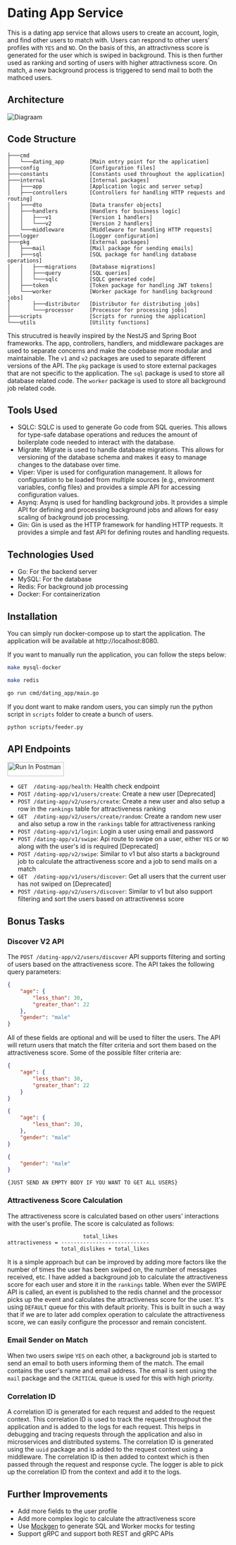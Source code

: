 # Dating App Service
This is a dating app service that allows users to create an account, login, and find other users to match with. Users can respond to other users' profiles with `YES` and `NO`. On the basis of this, an attractivness score is generated for the user which is swiped in background. This is then further used as ranking and sorting of users with higher attractivness score. On match, a new background process is triggered to send mail to both the mathced users.

## Architecture
![Diagraam](static/diagram.png)

## Code Structure
```
├───cmd
│   └───dating_app        [Main entry point for the application]
├───config                [Configuration files]
├───constants             [Constants used throughout the application]
├───internal              [Internal packages]
│   ├───app               [Application logic and server setup]
│   ├───controllers       [Controllers for handling HTTP requests and routing]
│   ├───dto               [Data transfer objects]
│   ├───handlers          [Handlers for business logic] 
│   │   ├───v1            [Version 1 handlers]
│   │   └───v2            [Version 2 handlers]
│   └───middleware        [Middleware for handling HTTP requests]
├───logger                [Logger configuration]  
├───pkg                   [External packages]
│   ├───mail              [Mail package for sending emails]
│   ├───sql               [SQL package for handling database operations]
│   │   ├───migrations    [Database migrations]
│   │   ├───query         [SQL queries]
│   │   └───sqlc          [SQLC generated code]
│   ├───token             [Token package for handling JWT tokens]
│   └───worker            [Worker package for handling background jobs]
│       ├───distributor   [Distributor for distributing jobs]
│       └───processor     [Processor for processing jobs]
├───scripts               [Scripts for running the application]
└───utils                 [Utility functions]
```
This strucutred is heavily inspired by the NestJS and Spring Boot frameworks. The app, controllers, handlers, and middleware packages are used to separate concerns and make the codebase more modular and maintainable. The `v1` and `v2` packages are used to separate different versions of the API. The `pkg` package is used to store external packages that are not specific to the application. The `sql` package is used to store all database related code. The `worker` package is used to store all background job related code.

## Tools Used
- SQLC: SQLC is used to generate Go code from SQL queries. This allows for type-safe database operations and reduces the amount of boilerplate code needed to interact with the database.
- Migrate: Migrate is used to handle database migrations. This allows for versioning of the database schema and makes it easy to manage changes to the database over time.
- Viper: Viper is used for configuration management. It allows for configuration to be loaded from multiple sources (e.g., environment variables, config files) and provides a simple API for accessing configuration values.
- Asynq: Asynq is used for handling background jobs. It provides a simple API for defining and processing background jobs and allows for easy scaling of background job processing.
- Gin: Gin is used as the HTTP framework for handling HTTP requests. It provides a simple and fast API for defining routes and handling requests.

## Technologies Used
- Go: For the backend server
- MySQL: For the database
- Redis: For background job processing
- Docker: For containerization

## Installation
You can simply run docker-compose up to start the application. The application will be available at http://localhost:8080.

If you want to manually run the application, you can follow the steps below:
```bash
make mysql-docker

make redis

go run cmd/dating_app/main.go
```
If you dont want to make random users, you can simply run the python script in `scripts` folder to create a bunch of users.
```bash
python scripts/feeder.py
```

## API Endpoints
[<img src="https://run.pstmn.io/button.svg" alt="Run In Postman" style="width: 128px; height: 32px;">](https://app.getpostman.com/run-collection/34165931-0c4a5274-c7dd-48d9-b4e6-1658bfc83f0d?action=collection%2Ffork&source=rip_markdown&collection-url=entityId%3D34165931-0c4a5274-c7dd-48d9-b4e6-1658bfc83f0d%26entityType%3Dcollection%26workspaceId%3D1762aed9-119b-4342-b3ac-a088af0f82a9)
- `GET  /dating-app/health`: Health check endpoint
- `POST /dating-app/v1/users/create`: Create a new user [Deprecated]
- `POST /dating-app/v2/users/create`: Create a new user and also setup a row in the `rankings` table for attractiveness ranking
- `GET  /dating-app/v2/users/create/random`: Create a random new user and also setup a row in the `rankings` table for attractiveness ranking
- `POST /dating-app/v1/login`: Login a user using email and password
- `POST /dating-app/v1/swipe`: Api route to swipe on a user, either `YES` or `NO` along with the user's id is required [Deprecated]
- `POST /dating-app/v2/swipe`: Similar to v1 but also starts a background job to calculate the attractiveness score and a job to send mails on a match
- `GET  /dating-app/v1/users/discover`: Get all users that the current user has not swiped on [Deprecated]
- `POST /dating-app/v2/users/discover`: Similar to v1 but also support filtering and sort the users based on attractiveness score

## Bonus Tasks
### Discover V2 API
The `POST /dating-app/v2/users/discover` API supports filtering and sorting of users based on the attractiveness score. The API takes the following query parameters:
```JSON
{
    "age": {
        "less_than": 30,
        "greater_than": 22
    },
    "gender": "male"
}
```

All of these fields are optional and will be used to filter the users. The API will return users that match the filter criteria and sort them based on the attractiveness score.
Some of the possible filter criteria are:
```JSON
{
    "age": {
        "less_than": 30,
        "greater_than": 22
    }
}
```

```JSON
{
    "age": {
        "less_than": 30,
    },
    "gender": "male"
}
```
```JSON
{
    "gender": "male"
}
```
```
{JUST SEND AN EMPTY BODY IF YOU WANT TO GET ALL USERS}
```

### Attractiveness Score Calculation
The attractiveness score is calculated based on other users' interactions with the user's profile. The score is calculated as follows:
```
                        total_likes
attractiveness = ----------------------------
                 total_dislikes + total_likes
```
It is a simple approach but can be improved by adding more factors like the number of times the user has been swiped on, the number of messages received, etc. I have added a background job to calculate the attractiveness score for each user and store it in the `rankings` table. When ever the SWIPE API is called, an event is published to the redis channel and the processor picks up the event and calculates the attractiveness score for the user. It's using `DEFAULT` queue for this with default priority. This is built in such a way that if we are to later add complex operation to calculate the attractiveness score, we can easily configure the processor and remain concistent.

### Email Sender on Match
When two users swipe `YES` on each other, a background job is started to send an email to both users informing them of the match. The email contains the user's name and email address. The email is sent using the `mail` package and the `CRITICAL` queue is used for this with high priority.

### Correlation ID
A correlation ID is generated for each request and added to the request context. This correlation ID is used to track the request throughout the application and is added to the logs for each request. This helps in debugging and tracing requests through the application and also in microservices and distributed systems. The correlation ID is generated using the `uuid` package and is added to the request context using a middleware. The correlation ID is then added to context which is then passed through the request and response cycle. The logger is able to pick up the correlation ID from the context and add it to the logs.

## Further Improvements
- Add more fields to the user profile
- Add more complex logic to calculate the attractiveness score
- Use [Mockgen](https://github.com/uber-go/mock) to generate SQL and Worker mocks for testing
- Support gRPC and support both REST and gRPC APIs
